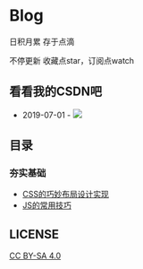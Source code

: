 # Blog
 日积月累 存于点滴 
 
不停更新 收藏点star，订阅点watch

## 看看我的CSDN吧

* 2019-07-01 - [![](https://img.shields.io/badge/CSDN-%E5%89%8D%E7%AB%AF%E8%AE%BE%E8%AE%A1%E8%AF%97-brightgreen)](https://blog.csdn.net/weixin_45416217)

## 目录

### 夯实基础

* [CSS的巧妙布局设计实现](https://github.com/Superljf/The-front-end-warehouse/blob/master/CSS.md)
* [JS的常用技巧](https://github.com/Superljf/Blog/blob/master/javaScript%E5%B8%B8%E7%94%A8%E5%87%BD%E6%95%B0.md)




## LICENSE
[CC BY-SA 4.0](https://creativecommons.org/licenses/by-sa/4.0/deed.zh)


